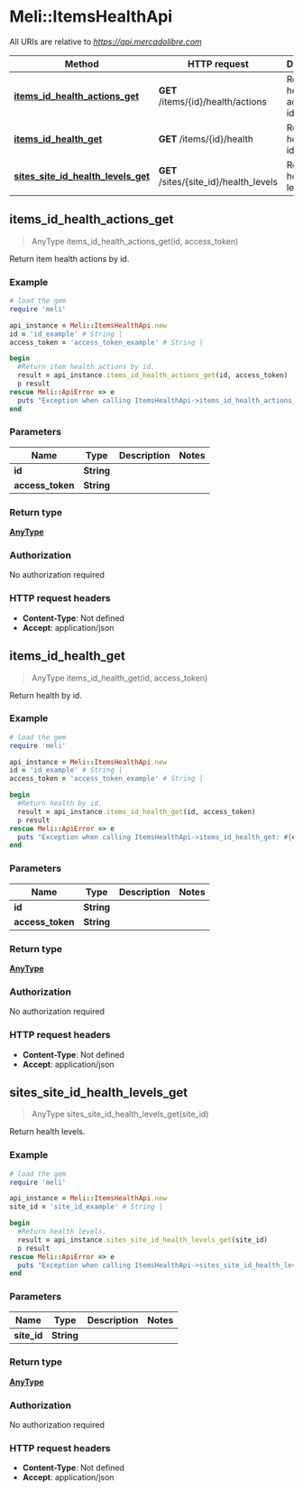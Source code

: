 # Meli::ItemsHealthApi

All URIs are relative to *https://api.mercadolibre.com*

Method | HTTP request | Description
------------- | ------------- | -------------
[**items_id_health_actions_get**](ItemsHealthApi.md#items_id_health_actions_get) | **GET** /items/{id}/health/actions | Return item health actions by id.
[**items_id_health_get**](ItemsHealthApi.md#items_id_health_get) | **GET** /items/{id}/health | Return health by id.
[**sites_site_id_health_levels_get**](ItemsHealthApi.md#sites_site_id_health_levels_get) | **GET** /sites/{site_id}/health_levels | Return health levels.



## items_id_health_actions_get

> AnyType items_id_health_actions_get(id, access_token)

Return item health actions by id.

### Example

```ruby
# load the gem
require 'meli'

api_instance = Meli::ItemsHealthApi.new
id = 'id_example' # String | 
access_token = 'access_token_example' # String | 

begin
  #Return item health actions by id.
  result = api_instance.items_id_health_actions_get(id, access_token)
  p result
rescue Meli::ApiError => e
  puts "Exception when calling ItemsHealthApi->items_id_health_actions_get: #{e}"
end
```

### Parameters


Name | Type | Description  | Notes
------------- | ------------- | ------------- | -------------
 **id** | **String**|  | 
 **access_token** | **String**|  | 

### Return type

[**AnyType**](AnyType.md)

### Authorization

No authorization required

### HTTP request headers

- **Content-Type**: Not defined
- **Accept**: application/json


## items_id_health_get

> AnyType items_id_health_get(id, access_token)

Return health by id.

### Example

```ruby
# load the gem
require 'meli'

api_instance = Meli::ItemsHealthApi.new
id = 'id_example' # String | 
access_token = 'access_token_example' # String | 

begin
  #Return health by id.
  result = api_instance.items_id_health_get(id, access_token)
  p result
rescue Meli::ApiError => e
  puts "Exception when calling ItemsHealthApi->items_id_health_get: #{e}"
end
```

### Parameters


Name | Type | Description  | Notes
------------- | ------------- | ------------- | -------------
 **id** | **String**|  | 
 **access_token** | **String**|  | 

### Return type

[**AnyType**](AnyType.md)

### Authorization

No authorization required

### HTTP request headers

- **Content-Type**: Not defined
- **Accept**: application/json


## sites_site_id_health_levels_get

> AnyType sites_site_id_health_levels_get(site_id)

Return health levels.

### Example

```ruby
# load the gem
require 'meli'

api_instance = Meli::ItemsHealthApi.new
site_id = 'site_id_example' # String | 

begin
  #Return health levels.
  result = api_instance.sites_site_id_health_levels_get(site_id)
  p result
rescue Meli::ApiError => e
  puts "Exception when calling ItemsHealthApi->sites_site_id_health_levels_get: #{e}"
end
```

### Parameters


Name | Type | Description  | Notes
------------- | ------------- | ------------- | -------------
 **site_id** | **String**|  | 

### Return type

[**AnyType**](AnyType.md)

### Authorization

No authorization required

### HTTP request headers

- **Content-Type**: Not defined
- **Accept**: application/json

